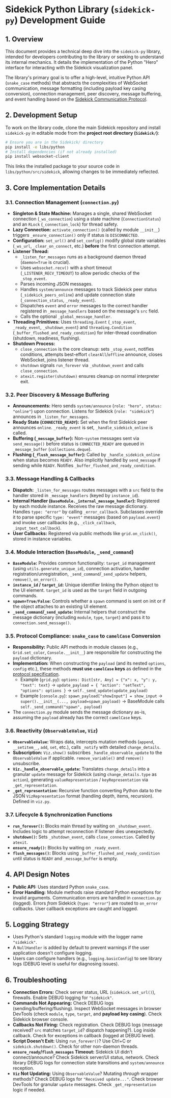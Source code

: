 # Sidekick Python Library (`sidekick-py`) Development Guide

## 1. Overview

This document provides a technical deep dive into the `sidekick-py` library, intended for developers contributing to the library or seeking to understand its internal mechanics. It details the implementation of the Python "Hero" interface for interacting with the Sidekick visualization panel.

The library's primary goal is to offer a high-level, intuitive Python API (`snake_case` methods) that abstracts the complexities of WebSocket communication, message formatting (including payload key casing conversion), connection management, peer discovery, message buffering, and event handling based on the [Sidekick Communication Protocol](../protocol.md).

## 2. Development Setup

To work on the library code, clone the main Sidekick repository and install `sidekick-py` in editable mode from the **project root directory (`Sidekick/`)**:

```bash
# Ensure you are in the Sidekick/ directory
pip install -e libs/python
# Install dependencies (if not already installed)
pip install websocket-client
```
This links the installed package to your source code in `libs/python/src/sidekick`, allowing changes to be immediately reflected.

## 3. Core Implementation Details

### 3.1. Connection Management (`connection.py`)

*   **Singleton & State Machine:** Manages a single, shared WebSocket connection (`_ws_connection`) using a state machine (`ConnectionStatus`) and an `RLock` (`_connection_lock`) for thread safety.
*   **Lazy Connection:** `activate_connection()` (called by module `__init__`) triggers `_ensure_connection()` only if status is `DISCONNECTED`.
*   **Configuration:** `set_url()` and `set_config()` modify global state variables (`_ws_url`, `_clear_on_connect`, etc.) **before** the first connection attempt.
*   **Listener Thread:**
    *   `_listen_for_messages` runs as a background daemon thread (`daemon=True` is crucial).
    *   Uses `websocket.recv()` with a short timeout (`_LISTENER_RECV_TIMEOUT`) to allow periodic checks of the `_stop_event`.
    *   Parses incoming JSON messages.
    *   Handles `system/announce` messages to track Sidekick peer status (`_sidekick_peers_online`) and update connection state (`_connection_status`, `_ready_event`).
    *   Dispatches `event` and `error` messages to the correct handler registered in `_message_handlers` based on the message's `src` field.
    *   Calls the optional `_global_message_handler`.
*   **Threading Primitives:** Uses `threading.Event` (`_stop_event`, `_ready_event`, `_shutdown_event`) and `threading.Condition` (`_buffer_flushed_and_ready_condition`) for inter-thread coordination (shutdown, readiness, flushing).
*   **Shutdown Process:**
    *   `close_connection` is the core cleanup: sets `_stop_event`, notifies conditions, attempts best-effort `clearAll`/`offline` announce, closes WebSocket, joins listener thread.
    *   `shutdown` signals `run_forever` via `_shutdown_event` and calls `close_connection`.
    *   `atexit.register(shutdown)` ensures cleanup on normal interpreter exit.

### 3.2. Peer Discovery & Message Buffering

*   **Announcements:** Hero sends `system/announce` (`role: "hero", status: "online"`) upon connection. Listens for Sidekick (`role: "sidekick"`) announces in `_listen_for_messages`.
*   **Ready State (`CONNECTED_READY`):** Set when the first Sidekick peer announces `online`. `_ready_event` is set, `_handle_sidekick_online` is called.
*   **Buffering (`_message_buffer`):** Non-`system` messages sent via `send_message()` before status is `CONNECTED_READY` are queued in `_message_buffer` (`collections.deque`).
*   **Flushing (`_flush_message_buffer`):** Called by `_handle_sidekick_online` when status becomes `READY`. Also implicitly handled by `send_message` if sending while `READY`. Notifies `_buffer_flushed_and_ready_condition`.

### 3.3. Message Handling & Callbacks

*   **Dispatch:** `_listen_for_messages` routes messages with a `src` field to the handler stored in `_message_handlers` (keyed by `instance_id`).
*   **Internal Handler (`BaseModule._internal_message_handler`):** Registered by each module instance. Receives the raw message dictionary. Handles `type: "error"` by calling `_error_callback`. Subclasses override it to parse specific `type: "event"` messages (based on `payload.event`) and invoke user callbacks (e.g., `_click_callback`, `_input_text_callback`).
*   **User Callbacks:** Registered via public methods like `grid.on_click()`, stored in instance variables.

### 3.4. Module Interaction (`BaseModule`, `_send_command`)

*   **`BaseModule`:** Provides common functionality: `target_id` management (using `utils.generate_unique_id`), connection activation, handler registration/unregistration, `_send_command`/`_send_update` helpers, `remove()`, `on_error()`.
*   **`instance_id` / `target_id`:** Unique identifier linking the Python object to the UI element. `target_id` is used as the `target` field in outgoing commands.
*   **`spawn=True/False`:** Controls whether a `spawn` command is sent on init or if the object attaches to an existing UI element.
*   **`_send_command`/`_send_update`:** Internal helpers that construct the message dictionary (including `module`, `type`, `target`) and pass it to `connection.send_message()`.

### 3.5. Protocol Compliance: `snake_case` to `camelCase` Conversion

*   **Responsibility:** Public API methods in module classes (e.g., `Grid.set_color`, `Console.__init__`) are responsible for constructing the `payload` dictionary.
*   **Implementation:** When constructing the `payload` (and its nested `options`, `config` etc.), these methods **must use `camelCase` keys** as defined in the [protocol specification](./protocol.md).
    *   Example (`grid.py`): `options: Dict[str, Any] = {"x": x, "y": y, "text": text}` -> `update_payload = { "action": "setText", "options": options }` -> `self._send_update(update_payload)`
    *   Example (`console.py`): `spawn_payload["showInput"] = show_input` -> `super().__init__(..., payload=spawn_payload)` -> BaseModule calls `self._send_command("spawn", payload)`
*   The `connection.py` module sends the message dictionary as-is, assuming the `payload` already has the correct `camelCase` keys.

### 3.6. Reactivity (`ObservableValue`, `Viz`)

*   **`ObservableValue`:** Wraps data, intercepts mutation methods (`append`, `__setitem__`, `add`, `set`, etc.), calls `_notify` with detailed `change_details`.
*   **Subscription:** `Viz.show()` subscribes `_handle_observable_update` to the `ObservableValue` if applicable. `remove_variable()` and `remove()` unsubscribe.
*   **`Viz._handle_observable_update`:** Translates `change_details` into a granular `update` message for Sidekick (using `change_details.type` as `action`), generating `valueRepresentation` / `keyRepresentation` via `_get_representation`.
*   **`_get_representation`:** Recursive function converting Python data to the JSON `VizRepresentation` format (handling depth, items, recursion). Defined in `viz.py`.

### 3.7. Lifecycle & Synchronization Functions

*   **`run_forever()`:** Blocks main thread by waiting on `_shutdown_event`. Includes logic to attempt reconnection if listener dies unexpectedly.
*   **`shutdown()`:** Sets `_shutdown_event`, calls `close_connection`. Called by `atexit`.
*   **`ensure_ready()`:** Blocks by waiting on `_ready_event`.
*   **`flush_messages()`:** Blocks using `_buffer_flushed_and_ready_condition` until status is `READY` and `_message_buffer` is empty.

## 4. API Design Notes

*   **Public API:** Uses standard Python `snake_case`.
*   **Error Handling:** Module methods raise standard Python exceptions for invalid arguments. Communication errors are handled in `connection.py` (logged). Errors *from* Sidekick (`type: "error"`) are routed to `on_error` callbacks. User callback exceptions are caught and logged.

## 5. Logging Strategy

*   Uses Python's standard `logging` module with the logger name `"sidekick"`.
*   A `NullHandler` is added by default to prevent warnings if the user application doesn't configure logging.
*   Users can configure handlers (e.g., `logging.basicConfig`) to see library logs (DEBUG level is useful for diagnosing issues).

## 6. Troubleshooting

*   **Connection Errors:** Check server status, URL (`sidekick.set_url()`), firewalls. Enable DEBUG logging for `"sidekick"`.
*   **Commands Not Appearing:** Check DEBUG logs (sending/buffering/flushing). Inspect WebSocket messages in browser DevTools (check `module`, `type`, `target`, and **payload key casing**). Check Sidekick browser console.
*   **Callbacks Not Firing:** Check registration. Check DEBUG logs (message received? `src` matches `target_id`? dispatch happening?). Log inside callback. Check for exceptions in callback (logged at DEBUG level).
*   **Script Doesn't Exit:** Using `run_forever()`? Use Ctrl+C or `sidekick.shutdown()`. Check for other non-daemon threads.
*   **`ensure_ready`/`flush_messages` Timeout:** Sidekick UI didn't connect/announce? Check Sidekick server/UI status, network. Check library DEBUG logs for connection state transitions and `system/announce` reception.
*   **`Viz` Not Updating:** Using `ObservableValue`? Mutating *through* wrapper methods? Check DEBUG logs for `"Received update..."`. Check browser DevTools for granular `update` messages. Check `_get_representation` logic if needed.